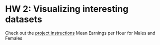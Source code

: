 # HW 2: Visualizing interesting datasets
Check out the [project instructions](https://github.com/mikeizbicki/cmc-csci040/tree/2021fall/hw_02)
Mean Earnings per Hour for Males and Females 
